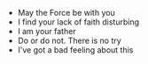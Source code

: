 * May the Force be with you
* I find your lack of faith disturbing
* I am your father
* Do or do not. There is no try
* I've got a bad feeling about this
